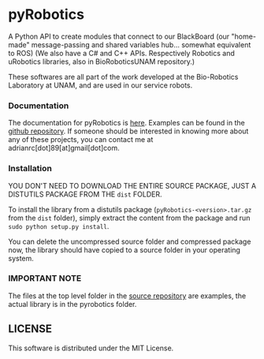 pyRobotics
==========

A Python API to create modules that connect to our BlackBoard (our "home-made" message-passing and shared variables hub... somewhat equivalent to ROS)
(We also have a C# and C++ APIs. Respectively Robotics and uRobotics libraries, also in BioRoboticsUNAM repository.)

These softwares are all part of the work developed at the Bio-Robotics Laboratory at UNAM, and are used in our service robots.

### Documentation

The documentation for pyRobotics is [here](http://bioroboticsUNAM.github.io/pyRobotics). Examples can be found in the [github repository](http://github.com/BioRoboticsUNAM/pyRobotics).
If someone should be interested in knowing more about any of these projects, you can contact me at adrianrc[dot]89[at]gmail[dot]com.

### Installation
YOU DON'T NEED TO DOWNLOAD THE ENTIRE SOURCE PACKAGE, JUST A DISTUTILS PACKAGE FROM THE `dist` FOLDER.

To install the library from a distutils package (`pyRobotics-<version>.tar.gz` from the `dist` folder), simply extract the content from the package and run `sudo python setup.py install`.

You can delete the uncompressed source folder and compressed package now, the library should have copied to a source folder in your operating system.

### IMPORTANT NOTE

The files at the top level folder in the [source repository](http://github.com/BioRoboticsUNAM/pyRobotics) are examples, the actual library is in the pyrobotics folder.

LICENSE
----------
This software is distributed under the MIT License.
